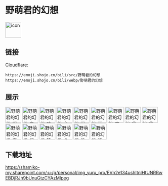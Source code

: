 # 野萌君的幻想
<img src="https://emoji.shojo.cn/bili/src/野萌君的幻想/icon.png" width="50" height="50" alt="icon">

## 链接
Cloudflare:
```
https://emoji.shojo.cn/bili/src/野萌君的幻想
https://emoji.shojo.cn/bili/webp/野萌君的幻想
```
## 展示
<img src="https://emoji.shojo.cn/bili/src/野萌君的幻想/野萌君的幻想-啊这.png" width="50" height="50" alt="野萌君的幻想-啊这">
<img src="https://emoji.shojo.cn/bili/src/野萌君的幻想/野萌君的幻想-亲亲.png" width="50" height="50" alt="野萌君的幻想-亲亲">
<img src="https://emoji.shojo.cn/bili/src/野萌君的幻想/野萌君的幻想-呜呜.png" width="50" height="50" alt="野萌君的幻想-呜呜">
<img src="https://emoji.shojo.cn/bili/src/野萌君的幻想/野萌君的幻想-心动啊.png" width="50" height="50" alt="野萌君的幻想-心动啊">
<img src="https://emoji.shojo.cn/bili/src/野萌君的幻想/野萌君的幻想-围观.png" width="50" height="50" alt="野萌君的幻想-围观">
<img src="https://emoji.shojo.cn/bili/src/野萌君的幻想/野萌君的幻想-瑟瑟发抖.png" width="50" height="50" alt="野萌君的幻想-瑟瑟发抖">
<img src="https://emoji.shojo.cn/bili/src/野萌君的幻想/野萌君的幻想-庆祝.png" width="50" height="50" alt="野萌君的幻想-庆祝">
<img src="https://emoji.shojo.cn/bili/src/野萌君的幻想/野萌君的幻想-我不理解.png" width="50" height="50" alt="野萌君的幻想-我不理解">
<img src="https://emoji.shojo.cn/bili/src/野萌君的幻想/野萌君的幻想-我太难了.png" width="50" height="50" alt="野萌君的幻想-我太难了">
<img src="https://emoji.shojo.cn/bili/src/野萌君的幻想/野萌君的幻想-裹紧自己.png" width="50" height="50" alt="野萌君的幻想-裹紧自己">
<img src="https://emoji.shojo.cn/bili/src/野萌君的幻想/野萌君的幻想-记仇中.png" width="50" height="50" alt="野萌君的幻想-记仇中">
<img src="https://emoji.shojo.cn/bili/src/野萌君的幻想/野萌君的幻想-赞啊.png" width="50" height="50" alt="野萌君的幻想-赞啊">
<img src="https://emoji.shojo.cn/bili/src/野萌君的幻想/野萌君的幻想-？？？.png" width="50" height="50" alt="野萌君的幻想-？？？">
<img src="https://emoji.shojo.cn/bili/src/野萌君的幻想/野萌君的幻想-没礼帽.png" width="50" height="50" alt="野萌君的幻想-没礼帽">
<img src="https://emoji.shojo.cn/bili/src/野萌君的幻想/野萌君的幻想-骄傲.png" width="50" height="50" alt="野萌君的幻想-骄傲">

## 下载地址

https://shamiko-my.sharepoint.com/:u:/g/personal/img_yuru_pro/EVn2e134ushItnlHtUNRRwEBDjRJh9bUnuGtzCYAzMlpeg
